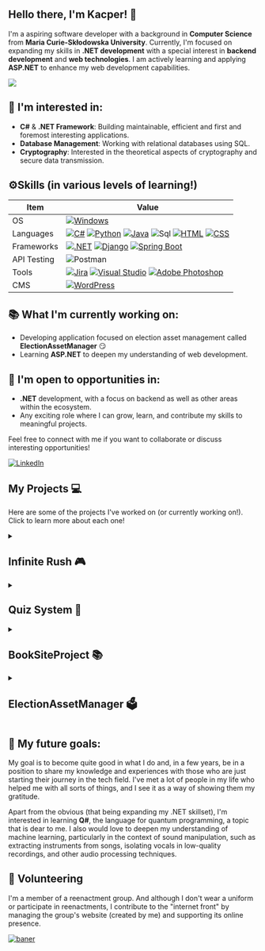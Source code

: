 ## Hello there, I'm Kacper! 👋

I'm a aspiring software developer with a background in **Computer Science** from **Maria Curie-Skłodowska University**. Currently, I'm focused on expanding my skills in **.NET development** with a special interest in **backend development** and **web technologies**. I am actively learning and applying **ASP.NET** to enhance my web development capabilities.

![](https://cdn.7tv.app/emote/01FXY61YW8000FG2VJF724A7HB/4x.webp)

## 🚀 I'm interested in:
- **C#** & **.NET Framework**: Building maintainable, efficient and first and foremost interesting applications.
- **Database Management**: Working with relational databases using SQL.
- **Cryptography**: Interested in the theoretical aspects of cryptography and secure data transmission.


## ⚙️Skills (in various levels of learning!)

| Item      | Value |
| --------- | ------|
| OS  | [![Windows](https://custom-icon-badges.demolab.com/badge/Windows-0078D6?logo=windows11&logoColor=white)](#) |
| Languages     |  [![C#](https://custom-icon-badges.demolab.com/badge/C%23-%23239120.svg?logo=cshrp&logoColor=white)](#) [![Python](https://img.shields.io/badge/Python-3776AB?logo=python&logoColor=fff)](#) [![Java](https://img.shields.io/badge/Java-%23ED8B00.svg?logo=openjdk&logoColor=white)](#) ![Sql](https://img.shields.io/badge/-SQL-000?&logo=MySQL&logoColor=4479A1) [![HTML](https://img.shields.io/badge/HTML-%23E34F26.svg?logo=html5&logoColor=white)](#) [![CSS](https://img.shields.io/badge/CSS-1572B6?logo=css3&logoColor=fff)](#) |
| Frameworks      |   [![.NET](https://img.shields.io/badge/.NET-512BD4?logo=dotnet&logoColor=fff)](#) [![Django](https://img.shields.io/badge/Django-%23092E20.svg?logo=django&logoColor=white)](#) [![Spring Boot](https://img.shields.io/badge/Spring%20Boot-6DB33F?logo=springboot&logoColor=fff)](#) |
| API Testing      |   ![Postman](https://img.shields.io/badge/Postman-FF6C37?logo=postman&logoColor=white) |
| Tools      |    [![Jira](https://img.shields.io/badge/Jira-0052CC?logo=jira&logoColor=fff)](#) [![Visual Studio](https://custom-icon-badges.demolab.com/badge/Visual%20Studio-5C2D91.svg?&logo=visual-studio&logoColor=white)](#)  [![Adobe Photoshop](https://img.shields.io/badge/Adobe%20Photoshop-31A8FF?logo=Adobe%20Photoshop&logoColor=black)](#) |
| CMS | [![WordPress](https://img.shields.io/badge/WordPress-%2321759B.svg?logo=wordpress&logoColor=white)](#) |

 






  
## 📚 What I'm currently working on:
- Developing application focused on election asset management called **ElectionAssetManager** 😏
- Learning **ASP.NET** to deepen my understanding of web development.


## 🎯 I'm open to opportunities in:
- **.NET** development, with a focus on backend as well as other areas within the ecosystem.
- Any exciting role where I can grow, learn, and contribute my skills to meaningful projects.


Feel free to connect with me if you want to collaborate or discuss interesting opportunities!

[![LinkedIn](https://img.shields.io/badge/LinkedIn-0077B5?style=for-the-badge&logo=linkedin&logoColor=white)](https://www.linkedin.com/in/kacper-siembida-b89502339)

## My Projects 💻

Here are some of the projects I've worked on (or currently working on!). Click to learn more about each one!

<details>
  <summary> <h2>Infinite Rush 🎮 </h2></summary>
 
  Tech stack:   ![Udemy](https://img.shields.io/badge/Udemy-A435F0?logo=udemy&logoColor=fff) ![C#](https://custom-icon-badges.demolab.com/badge/C%23-%23239120.svg?logo=cshrp&logoColor=white)
 
  A platform game inspired by the endless runner genre, developed as a project for the Game Programming course at UMCS. I worked on:
  
  - Sound and graphic design.
  - Implementation of the sound system.
  - Developing key functionalities for the main character, including movement and the health system.
  
  In the game, players navigate through an infinite journey, battling enemies, collecting power-ups, and aiming to survive as long as possible while achieving high scores. **You can see the gameplay [here](https://www.youtube.com/watch?v=vhftZUFf5Ew "here")!**
  
  Game developed with [Paweł](https://github.com/RedRabel99 "Paweł") and [Szymon](https://github.com/oreze "Szymon").
  
</details>


<details>
  <summary> <h2> Quiz System 🎲 </h2></summary>
  
 Tech stack:   ![Java](https://img.shields.io/badge/Java-%23ED8B00.svg?logo=openjdk&logoColor=white)  ![SpringBoot](https://img.shields.io/badge/Spring%20Boot-6DB33F?logo=springboot&logoColor=fff) ![Postman](https://img.shields.io/badge/Postman-FF6C37?logo=postman&logoColor=white)
  
  
  A REST API project developed in Spring Boot as part of the *Systemy klasy Enterprise - frameworki biznesowe* course. The system allows users to:
  
  - Create custom flashcards and study sets.
  - Test knowledge through games (*Hangman, Wordle*).
  
  My contribution focused on designing the Hangman game and integrating it seamlessly into the system. **You can see the code [here](https://github.com/DobryPpz/Project-SKE-FB)!**
  
</details>

<details>
  <summary> <h2> BookSiteProject 📚 </h2> </summary>

  Tech stack:   ![ASP.NET](https://img.shields.io/badge/ASP.NETCore-8.0-70247c) ![EFCore](https://img.shields.io/badge/Entity_Framework_Core-8.0-70247c) 
  ![C#](https://custom-icon-badges.demolab.com/badge/C%23-%23239120.svg?logo=cshrp&logoColor=white) ![JavaScript](https://img.shields.io/badge/JavaScript-F7DF1E?logo=javascript&logoColor=000)

    
  
  A web application designed to collect books and provide the ability to add rental offers. Built with **ASP.NET Core 8.0**, **Razor Pages**, **ASP.NET Identity** for authentication, and **Entity Framework** for data access. The application follows the **MVC pattern** and adheres to **Clean Architecture** principles.
  
  ### Features:
  - Book Collection: Add, view, and manage a collection of books.
  - Rental Offers: Create and manage rental offers for books.
  - User Authentication: Secure login and registration with ASP.NET Identity.
  
  **Project Status**: In the initial stages of development (temporarily abandoned, but will be developed further in the future).  **You can see the code [here](https://github.com/KSi3m/BookSiteProject)!**
  
</details>

<details>
  <summary>  <h2> ElectionAssetManager 🗳️  </h2> </summary>

   Tech stack:   ![ASP.NET](https://img.shields.io/badge/ASP.NETCore-8.0-70247c) ![EFCore](https://img.shields.io/badge/Entity_Framework_Core-8.0-70247c) 
  ![C#](https://custom-icon-badges.demolab.com/badge/C%23-%23239120.svg?logo=cshrp&logoColor=white)   ![JWT](https://img.shields.io/badge/JWT-black?style=plastic&logo=JSON%20web%20tokens) 
  
  A web application designed for managing election-related assets like billboards, posters, and digital advertisements. Built using **ASP.NET Core 8.0**, it leverages **Entity Framework** for data handling, and **ASP.NET Identity** for user authentication and authorization.
  
  **Project Status**: In early development, with ongoing implementation of key features and functionality.
  
</details>


## 🌱 My future goals:
My goal is to become quite good in what I do and, in a few years, be in a position to share my knowledge and experiences with those who are just starting their journey in the tech field. I've met a lot of people in my life who helped me with all sorts of things, and I see it as a way of showing them my gratitude.

Apart from the obvious (that being expanding my .NET skillset), I'm interested in learning **Q#**, the language for quantum programming, a topic that is dear to me. I also would love to deepen my understanding of machine learning, particularly in the context of sound manipulation, such as extracting instruments from songs, isolating vocals in low-quality recordings, and other audio processing techniques. 

## 🤝 Volunteering

I'm a member of a reenactment group. And although I don't wear a uniform or participate in reenactments, I contribute to the "internet front" by managing the group's website (created by me) and supporting its online presence. 

<a href="https://grhzieleniewski.pl/">
  <img src="https://github.com/user-attachments/assets/4e0fa98e-28cd-41a0-910d-6286ce83e7f9" alt="baner">
</a>

